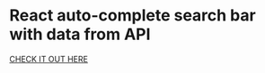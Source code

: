 # React auto-complete search bar with data from API

[CHECK IT OUT HERE](https://kasjanhinc.github.io/React-Auto-Complete/)

